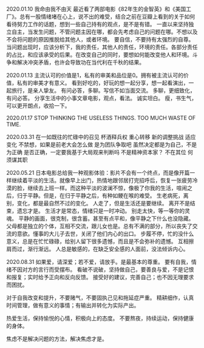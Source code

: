 2020.01.10
我命由我不由天
最近看了两部电影《82年生的金智英》和《美国工厂》。总有一股情绪堵在心上，说不出的难受，结合之前在豆瓣上看到的关于如何看待努力工作的话题，想到一些自己持有的观点，是不是有错。
一直以来坚持独立自主，当发生问题，不管问题主因在哪，都会先考虑自己的问题在哪。不想以及不会将问题的原因推脱给其他人，或者环境。
要自信，不要持有太强烈的自尊。
当问题出现时，应该分析下，我的责任，其他人的责任，环境的责任。各部分责任的占比，和应该承受的后果。在改变自己的同时，要想如何能改变他人和环境。斗争和解决冲突矛盾，也许会导致功在当代利在千秋的结果。

2020.01.13
主流认可的价值是1，私有的审美和品位是0。拥有被主流认可的价值，私有的审美才有意义。
看到好吃的，好玩的想一起分享，想一起看演出，一起旅行，是亲人挚友。
有问必答，多聊。写信不如当面交流。
多聊，更细致化，有问必答。
分享生活中的小事文章电影，观点，看法。
诚实坦白。
瘦，书生气，可以更开朗点，收拾一下。

2020.01.17
STOP THINKING THE USELESS THINGS.
TOO MUCH WASTE OF TIME.

2020.03.31
在一如既往的忙碌中的召见
杯酒释兵权
重心转移
新的调整挑战
适应变化
不禁想，如果是前老大会怎么做
是为团队争取吧
虽然决定都是为自己，不是为正确
是否正确，一定要我基于大局观来判断吗
不是精神资本家？
不在其位 何须谋其职

2020.05.21
日本电影总给我一种观影体验：影片不会有一个终点，而是像开篇一样继续着平淡的生活。就像早上出门，热情地跟邻居打完招呼后，恢复一张疲劳冷漠的脸，继续去上班一样。而这种平淡的波澜不惊，像极了你我的生活，喧闹之后，归于平静。但是，在归于平静之后，有种如鲠在喉的难受。
生老病死，离别，变化，都是最自然不过的变化。
人走了，但是生活还是要继续。
离开不是结束，遗忘才是。
生活才是常态，情绪只是一时冲动。
别走太快，等一等你的灵魂。
平静的画面，很克制，很含蓄。甚至有点平和，像平静之下什么也没隐藏。
父母都是独立的个体，互相不交流，跟儿女也是。总有不满的部分，所以丧失了交流的意欲。懂事的大儿子去世，关闭了他们内心的出口。
步履不停，忙的没什么意义，总是在忙忙碌碌，给别人留下很多遗憾，而且是不会弥补的遗憾。
互相擦肩而过，渐行渐远。
人总是敏感的，在缺乏安全感的人面前，没法倾诉内心。

2020.08.31
如果爱，请深爱；若不爱，请放手。是最基本的尊重。
要有自我，情绪不因对方的言行而受摆布。
看破不说破，坚持做自己，要善良与爱，不是记恨和报复；实时给予正向和反向反馈。
接受好的建议，完善自己；也不因无理要求而困扰。

对于自我改变和提升，不要赌气，不要固执己见和拖延症严重。
精耕细作，认真时间管理，做有意义的事情；有输出并转化为实际产出。

热爱生活，保持愉悦的心情，积极向上的态度。
不要熬夜，持续运动，保持健康的身体。

焦虑不是解决问题的方法，解决焦虑才是。